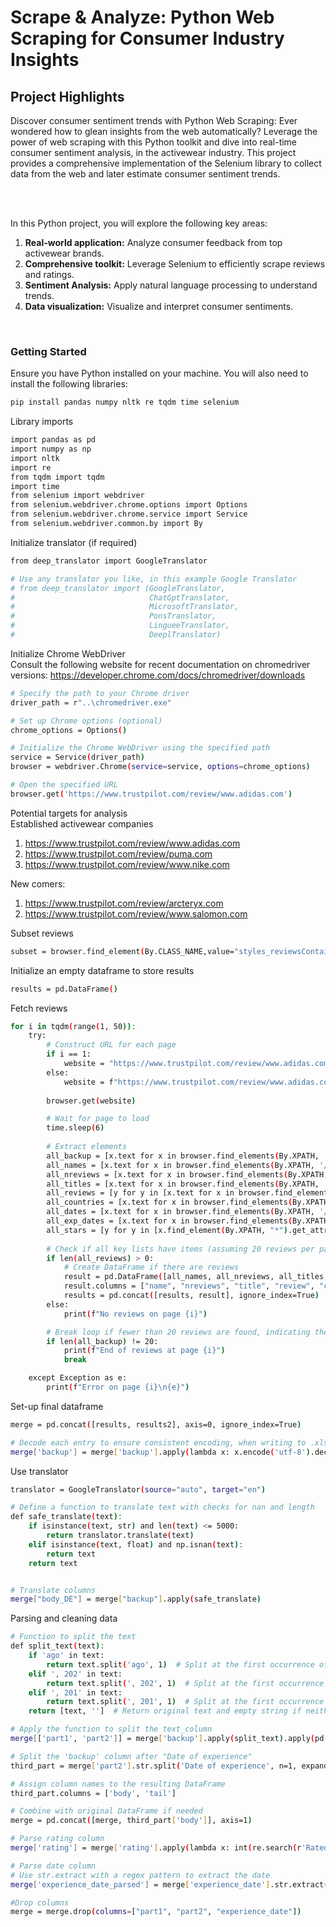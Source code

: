 # Scrape & Analyze: Python Web Scraping for Consumer Industry Insights

## Project Highlights  
  
Discover consumer sentiment trends with Python Web Scraping: Ever wondered how to glean insights from the web automatically? Leverage the power of web scraping with this Python toolkit and dive into real-time consumer sentiment analysis, in the activewear industry. This project provides a comprehensive implementation of the Selenium library to collect data from the web and later estimate consumer sentiment trends.

<br>
<br>

In this Python project, you will explore the following key areas:  

1. **Real-world application:** Analyze consumer feedback from top activewear brands.  
2. **Comprehensive toolkit:** Leverage Selenium to efficiently scrape reviews and ratings.
3. **Sentiment Analysis:** Apply natural language processing to understand trends. 
4. **Data visualization:** Visualize and interpret consumer sentiments. 

<br>

### Getting Started  
  
Ensure you have Python installed on your machine. You will also need to install the following libraries:  
```bash
pip install pandas numpy nltk re tqdm time selenium   
```

Library imports
```bash
import pandas as pd
import numpy as np
import nltk
import re
from tqdm import tqdm
import time
from selenium import webdriver
from selenium.webdriver.chrome.options import Options
from selenium.webdriver.chrome.service import Service
from selenium.webdriver.common.by import By   
```

Initialize translator (if required)
```bash
from deep_translator import GoogleTranslator

# Use any translator you like, in this example Google Translator
# from deep_translator import (GoogleTranslator,
#                              ChatGptTranslator,
#                              MicrosoftTranslator,
#                              PonsTranslator,
#                              LingueeTranslator,
#                              DeeplTranslator)
```

Initialize Chrome WebDriver
<br>
Consult the following website for recent documentation on chromedriver versions: https://developer.chrome.com/docs/chromedriver/downloads
```bash
# Specify the path to your Chrome driver
driver_path = r"..\chromedriver.exe"

# Set up Chrome options (optional)
chrome_options = Options()

# Initialize the Chrome WebDriver using the specified path
service = Service(driver_path)
browser = webdriver.Chrome(service=service, options=chrome_options)

# Open the specified URL
browser.get('https://www.trustpilot.com/review/www.adidas.com')
```

Potential targets for analysis
<br>
Established activewear companies
1. https://www.trustpilot.com/review/www.adidas.com
2. https://www.trustpilot.com/review/puma.com
3. https://www.trustpilot.com/review/www.nike.com

New comers: 
1. https://www.trustpilot.com/review/arcteryx.com
2. https://www.trustpilot.com/review/www.salomon.com


Subset reviews
```bash
subset = browser.find_element(By.CLASS_NAME,value="styles_reviewsContainer__3_GQw")
```

Initialize an empty dataframe to store results
```bash
results = pd.DataFrame()  
```

Fetch reviews
```bash
for i in tqdm(range(1, 50)):
    try:
        # Construct URL for each page
        if i == 1:
            website = "https://www.trustpilot.com/review/www.adidas.com?languages=all"
        else:
            website = f"https://www.trustpilot.com/review/www.adidas.com?languages=all&page={i}"
        
        browser.get(website)

        # Wait for page to load
        time.sleep(6)
        
        # Extract elements
        all_backup = [x.text for x in browser.find_elements(By.XPATH, '//*[contains(@data-service-review-card-paper, "true")]')]
        all_names = [x.text for x in browser.find_elements(By.XPATH, '//*[contains(@data-consumer-name-typography, "true")]')]
        all_nreviews = [x.text for x in browser.find_elements(By.XPATH, '//*[contains(@data-consumer-reviews-count-typography, "true")]')]
        all_titles = [x.text for x in browser.find_elements(By.XPATH, '//*[contains(@data-review-title-typography, "true")]')]
        all_reviews = [y for y in [x.text for x in browser.find_elements(By.XPATH, '//*[contains(@data-service-review-text-typography, "true")]')] if "Lorem ipsum dolor sit amet" not in y]
        all_countries = [x.text for x in browser.find_elements(By.XPATH, '//*[contains(@data-consumer-country-typography, "true")]')]
        all_dates = [x.text for x in browser.find_elements(By.XPATH, '//*[contains(@data-service-review-date-time-ago, "true")]')]
        all_exp_dates = [x.text for x in browser.find_elements(By.XPATH, '//*[contains(@data-service-review-date-of-experience-typography, "true")]')]
        all_stars = [y for y in [x.find_element(By.XPATH, "*").get_attribute("alt") for x in browser.find_elements(By.XPATH, '//*[contains(@class, "star-rating")]')] if "Rated" in y]
        
        # Check if all key lists have items (assuming 20 reviews per page as expected)
        if len(all_reviews) > 0:
            # Create DataFrame if there are reviews
            result = pd.DataFrame([all_names, all_nreviews, all_titles, all_reviews, all_countries, all_dates, all_exp_dates, all_stars, all_backup]).T
            result.columns = ["name", "nreviews", "title", "review", "country", "date", "experience_date", "rating", "backup"]
            results = pd.concat([results, result], ignore_index=True)
        else:
            print(f"No reviews on page {i}")

        # Break loop if fewer than 20 reviews are found, indicating the last page
        if len(all_backup) != 20:
            print(f"End of reviews at page {i}")
            break

    except Exception as e:
        print(f"Error on page {i}\n{e}")
```

Set-up final dataframe
```bash
merge = pd.concat([results, results2], axis=0, ignore_index=True)

# Decode each entry to ensure consistent encoding, when writing to .xlsx
merge['backup'] = merge['backup'].apply(lambda x: x.encode('utf-8').decode('unicode_escape') if isinstance(x, str) else x)
```

Use translator
```bash
translator = GoogleTranslator(source="auto", target="en")

# Define a function to translate text with checks for nan and length
def safe_translate(text):
    if isinstance(text, str) and len(text) <= 5000:
        return translator.translate(text)
    elif isinstance(text, float) and np.isnan(text):
        return text
    return text


# Translate columns
merge["body_DE"] = merge["backup"].apply(safe_translate)
```

Parsing and cleaning data
```bash
# Function to split the text
def split_text(text):
    if 'ago' in text:
        return text.split('ago', 1)  # Split at the first occurrence of 'ago'
    elif ', 202' in text:
        return text.split(', 202', 1)  # Split at the first occurrence of ',202'
    elif ', 201' in text:
        return text.split(', 201', 1)  # Split at the first occurrence of ',201'
    return [text, '']  # Return original text and empty string if neither is found

# Apply the function to split the text_column
merge[['part1', 'part2']] = merge['backup'].apply(split_text).apply(pd.Series)

# Split the 'backup' column after "Date of experience"
third_part = merge['part2'].str.split('Date of experience', n=1, expand=True)

# Assign column names to the resulting DataFrame  
third_part.columns = ['body', 'tail']  

# Combine with original DataFrame if needed
merge = pd.concat([merge, third_part['body']], axis=1)

# Parse rating column
merge['rating'] = merge['rating'].apply(lambda x: int(re.search(r'Rated (\d+)', x).group(1)))

# Parse date column
# Use str.extract with a regex pattern to extract the date  
merge['experience_date_parsed'] = merge['experience_date'].str.extract(r'Date of experience: (.+)')  

#Drop columns
merge = merge.drop(columns=["part1", "part2", "experience_date"])
```
